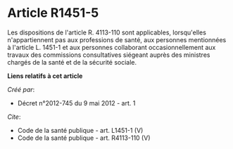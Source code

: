 # Article R1451-5

Les dispositions de l'article R. 4113-110 sont applicables, lorsqu'elles n'appartiennent pas aux professions de santé, aux
personnes mentionnées à l'article L. 1451-1 et aux personnes collaborant occasionnellement aux travaux des commissions
consultatives siégeant auprès des ministres chargés de la santé et de la sécurité sociale.

**Liens relatifs à cet article**

_Créé par_:

  - Décret n°2012-745 du 9 mai 2012 - art. 1

_Cite_:

  - Code de la santé publique - art. L1451-1 (V)
  - Code de la santé publique - art. R4113-110 (V)
